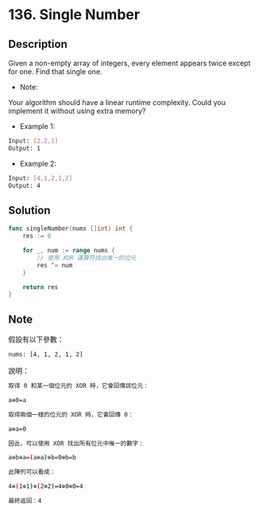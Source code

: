 # 136. Single Number

## Description

Given a non-empty array of integers, every element appears twice except for one. Find that single one.

- Note:

Your algorithm should have a linear runtime complexity. Could you implement it without using extra memory?

- Example 1:

```BASH
Input: [2,2,1]
Output: 1
```

- Example 2:

```BASH
Input: [4,1,2,1,2]
Output: 4
```

## Solution

```GO
func singleNumber(nums []int) int {
	res := 0

	for _, num := range nums {
		// 使用 XOR 運算符找出唯一的位元
		res ^= num
	}

	return res
}
```

## Note

假設有以下參數：

```BASH
nums: [4, 1, 2, 1, 2]
```

說明：

```BASH
取得 0 和某一個位元的 XOR 時，它會回傳該位元：

a⊕0=a

取得兩個一樣的位元的 XOR 時，它會回傳 0：

a⊕a=0

因此，可以使用 XOR 找出所有位元中唯一的數字：

a⊕b⊕a=(a⊕a)⊕b=0⊕b=b

此陣列可以看成：

4⊕(1⊕1)⊕(2⊕2)=4⊕0⊕0=4

最終返回：4
```
